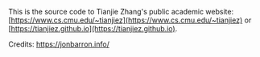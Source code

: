 This is the source code to Tianjie Zhang's public academic website: [https://www.cs.cmu.edu/~tianjiez](https://www.cs.cmu.edu/~tianjiez) or [https://tianjiez.github.io](https://tianjiez.github.io).

Credits: https://jonbarron.info/
